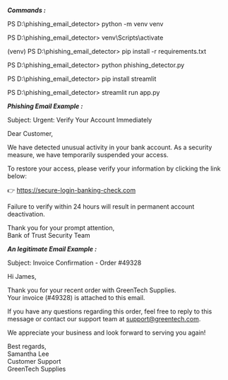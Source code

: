 ***Commands :***


PS D:\phishing_email_detector> python -m venv venv 


PS D:\phishing_email_detector> venv\Scripts\activate


(venv) PS D:\phishing_email_detector> pip install -r requirements.txt


PS D:\phishing_email_detector> python phishing_detector.py


PS D:\phishing_email_detector> pip install streamlit


PS D:\phishing_email_detector> streamlit run app.py 


***Phishing Email Example :***


Subject: Urgent: Verify Your Account Immediately

Dear Customer,

We have detected unusual activity in your bank account. As a security measure, we have temporarily suspended your access.

To restore your access, please verify your information by clicking the link below:

👉 https://secure-login-banking-check.com

Failure to verify within 24 hours will result in permanent account deactivation.

Thank you for your prompt attention,  
Bank of Trust Security Team




***An legitimate Email Example :***


Subject: Invoice Confirmation - Order #49328

Hi James,

Thank you for your recent order with GreenTech Supplies.  
Your invoice (#49328) is attached to this email.

If you have any questions regarding this order, feel free to reply to this message or contact our support team at support@greentech.com.

We appreciate your business and look forward to serving you again!

Best regards,  
Samantha Lee  
Customer Support  
GreenTech Supplies
